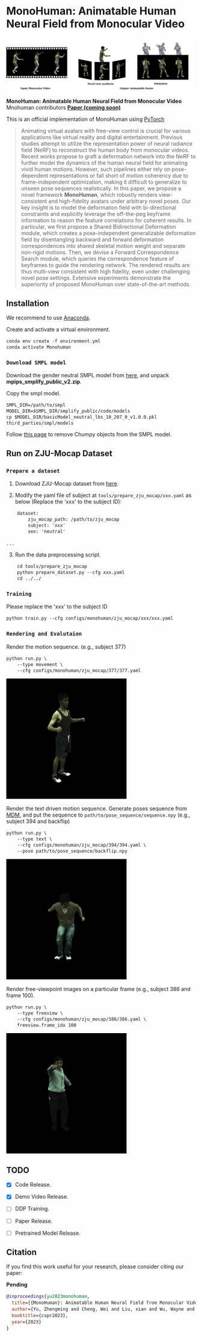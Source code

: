 # MonoHuman: Animatable Human Neural Field from Monocular Video

<img src="./assets/teaser.jpg">


**MonoHuman: Animatable Human Neural Field from Monocular Video**
Mnohuman contributors
**[Paper (coming soon)](#)**

This is an official implementation of MonoHuman using [PyTorch](https://pytorch.org/)

>Animating virtual avatars with free-view control is crucial for various applications like virtual reality and digital entertainment. Previous studies attempt to utilize the representation power of neural radiance field (NeRF) to reconstruct the human body from monocular videos. Recent works propose to graft a deformation network into the NeRF to further model the dynamics of the human neural field for animating vivid human motions. However, such pipelines either rely on pose-dependent representations or fall short of motion coherency due to frame-independent optimization, making it difficult to generalize to unseen pose sequences realistically. In this paper, we propose a novel framework **MonoHuman**, which robustly renders view-consistent and high-fidelity avatars under arbitrary novel poses. Our key insight is to model the deformation field with bi-directional constraints and explicitly leverage the off-the-peg keyframe information to reason the feature correlations for coherent results. In particular, we first propose a Shared Bidirectional Deformation module, which creates a pose-independent generalizable deformation field by disentangling backward and forward deformation correspondences into shared skeletal motion weight and separate non-rigid motions. Then, we devise a Forward Correspondence Search module, which queries the correspondence feature of keyframes to guide the rendering network. The rendered results are thus multi-view consistent with high fidelity, even under challenging novel pose settings. Extensive experiments demonstrate the superiority of proposed MonoHuman over state-of-the-art methods.



## Installation

We recommend to use [Anaconda](https://www.anaconda.com/).

Create and activate a virtual environment.

    conda env create -f environment.yml
    conda activate Monohuman

### `Download SMPL model`

Download the gender neutral SMPL model from [here](https://smplify.is.tue.mpg.de/), and unpack **mpips_smplify_public_v2.zip**.

Copy the smpl model.

    SMPL_DIR=/path/to/smpl
    MODEL_DIR=$SMPL_DIR/smplify_public/code/models
    cp $MODEL_DIR/basicModel_neutral_lbs_10_207_0_v1.0.0.pkl third_parties/smpl/models

Follow [this page](https://github.com/vchoutas/smplx/tree/master/tools) to remove Chumpy objects from the SMPL model.

## Run on ZJU-Mocap Dataset

### `Prepare a dataset`

1. Download ZJU-Mocap dataset from [here](https://github.com/zju3dv/neuralbody/blob/master/INSTALL.md#zju-mocap-dataset). 

2. Modify the yaml file of subject at `tools/prepare_zju_mocap/xxx.yaml` as below (Replace the 'xxx' to the subject ID):
```
    dataset:
        zju_mocap_path: /path/to/zju_mocap
        subject: 'xxx'
        sex: 'neutral'

...
```
3. Run the data preprocessing script.
```
    cd tools/prepare_zju_mocap
    python prepare_dataset.py --cfg xxx.yaml
    cd ../../
```

### `Training`
Please replace the 'xxx' to the subject ID

    python train.py --cfg configs/monohuman/zju_mocap/xxx/xxx.yaml


### `Rendering and Evalutaion`

Render the motion sequence. (e.g., subject 377)

    python run.py \
        --type movement \
        --cfg configs/monohuman/zju_mocap/377/377.yaml 

![video](assets/377_movement.gif)

Render the text driven motion sequence.
Generate poses sequence from [MDM](https://github.com/GuyTevet/motion-diffusion-model), and put the sequence to `path/to/pose_sequence/sequence.npy` (e.g., subject 394 and backflip)

    python run.py \
        --type text \
        --cfg configs/monohuman/zju_mocap/394/394.yaml \
        --pose path/to/pose_sequence/backflip.npy
![video](assets/backflip.gif)

Render free-viewpoint images on a particular frame (e.g., subject 386 and frame 100).

    python run.py \
        --type freeview \
        --cfg configs/monohuman/zju_mocap/386/386.yaml \
        freeview.frame_idx 100
![video](assets/386_free.gif)



## TODO
- [x] Code Release.
- [x] Demo Video Release.
- [ ] DDP Training.
- [ ] Paper Release.
- [ ] Pretrained Model Release.


<a name="citation"></a>
## Citation
If you find this work useful for your research, please consider citing our paper: 

**Pending**

```bibtex
@inproceedings{yu2023monohuman,
  title={{MonoHuman}: Animatable Human Neural Field from Monocular Video},
  author={Yu, Zhengming and Cheng, Wei and Liu, xian and Wu, Wayne and Lin, Kwan-Yee},
  booktitle={cvpr2023},
  year={2023}
}
```


